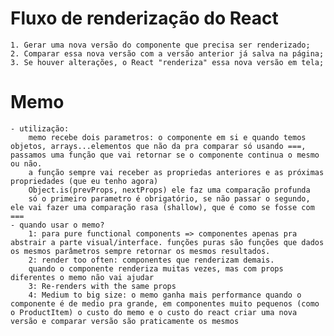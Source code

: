 # Fluxo de renderização do React

    1. Gerar uma nova versão do componente que precisa ser renderizado;
    2. Comparar essa nova versão com a versão anterior já salva na página;
    3. Se houver alterações, o React "renderiza" essa nova versão em tela;

# Memo

    - utilização:
        memo recebe dois parametros: o componente em si e quando temos objetos, arrays...elementos que não da pra comparar só usando ===, passamos uma função que vai retornar se o componente continua o mesmo ou não.
        a função sempre vai receber as propriedas anteriores e as próximas propriedades (que eu tenho agora)
        Object.is(prevProps, nextProps) ele faz uma comparação profunda
        só o primeiro parametro é obrigatório, se não passar o segundo, ele vai fazer uma comparação rasa (shallow), que é como se fosse com ===
    - quando usar o memo?
        1: para pure functional components => componentes apenas pra abstrair a parte visual/interface. funções puras são funções que dados os mesmos parâmetros sempre retornar os mesmos resultados.
        2: render too often: componentes que renderizam demais.
        quando o componente renderiza muitas vezes, mas com props diferentes o memo não vai ajudar
        3: Re-renders with the same props
        4: Medium to big size: o memo ganha mais performance quando o componente é de medio pra grande, em componentes muito pequenos (como o ProductItem) o custo do memo e o custo do react criar uma nova versão e comparar versão são praticamente os mesmos
